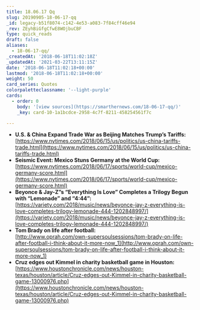 ```yaml
---
title: 18.06.17 Qq
slug: 20190905-18-06-17-qq
_id: legacy-b51f8074-c142-4e53-a083-7f84cff46e94
_rev: ZEyhBiGfgCfwE8WOjbuCBF
type: quick_reads
draft: false
aliases:
  - 18-06-17-qq/
_createdAt: '2018-06-18T11:02:18Z'
_updatedAt: '2021-03-22T13:11:15Z'
date: '2018-06-18T11:02:18+00:00'
lastmod: '2018-06-18T11:02:18+00:00'
weight: 50
card_series: Quotes
colorpaletteclassname: '--light-purple'
cards:
  - order: 0
    body: '[view sources](https://smarthernews.com/18-06-17-qq/)'
    _key: card-10-1a1bcdce-2958-4c7f-8211-458254561f7c

---
```

* **U.S. & China Expand Trade War as Beijing Matches Trump’s Tariffs:**  
[https://www.nytimes.com/2018/06/15/us/politics/us-china-tariffs-trade.html](https://www.nytimes.com/2018/06/15/us/politics/us-china-tariffs-trade.html)
* **Seismic Event: Mexico Stuns Germany at the World Cup:**  
[https://www.nytimes.com/2018/06/17/sports/world-cup/mexico-germany-score.html](https://www.nytimes.com/2018/06/17/sports/world-cup/mexico-germany-score.html)
* **Beyonce & Jay-Z”s “Everything Is Love” Completes a Trilogy Begun with “Lemonade” and “4:44”:**  
[https://variety.com/2018/music/news/beyonce-jay-z-everything-is-love-completes-trilogy-lemonade-444-1202848997/](https://variety.com/2018/music/news/beyonce-jay-z-everything-is-love-completes-trilogy-lemonade-444-1202848997/)
* **Tom Brady on life after football:**  
[http://www.oprah.com/own-supersoulsessions/tom-brady-on-life-after-football-i-think-about-it-more-now_1](http://www.oprah.com/own-supersoulsessions/tom-brady-on-life-after-football-i-think-about-it-more-now_1)
* **Cruz edges out Kimmel in charity basketball game in Houston:**  
[https://www.houstonchronicle.com/news/houston-texas/houston/article/Cruz-edges-out-Kimmel-in-charity-basketball-game-13000976.php](https://www.houstonchronicle.com/news/houston-texas/houston/article/Cruz-edges-out-Kimmel-in-charity-basketball-game-13000976.php)